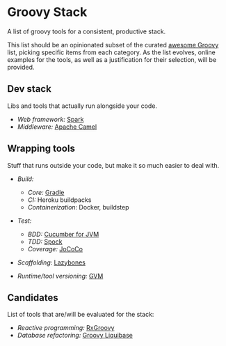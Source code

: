Groovy Stack
============

A list of groovy tools for a consistent, productive stack.

This list should be an opinionated subset of the curated [awesome Groovy](https://github.com/kdabir/awesome-groovy) list, 
picking specific items from each category. As the list evolves, online examples for the tools, as well as a justification 
for their selection, will be provided.

Dev stack
---------
Libs and tools that actually run alongside your code.

* *Web framework:* [Spark](http://sparkjava.com/)
* *Middleware:* [Apache Camel](http://camel.apache.org/)

Wrapping tools
--------------
Stuff that runs outside your code, but make it so much easier to deal with.

* *Build:* 
  - *Core:* [Gradle](https://gradle.org/)
  - *CI:* Heroku buildpacks
  - *Containerization:* Docker, buildstep
  
* *Test:*
  - *BDD:* [Cucumber for JVM](https://github.com/cucumber/cucumber-jvm)
  - *TDD:* [Spock](https://github.com/spockframework/spock) 
  - *Coverage:* [JoCoCo](https://docs.gradle.org/current/userguide/jacoco_plugin.html)

* *Scaffolding*: [Lazybones](https://github.com/pledbrook/lazybones)
* *Runtime/tool versioning:* [GVM](http://gvmtool.net/)

Candidates
----------
List of tools that are/will be evaluated for the stack:
* *Reactive programming:* [RxGroovy](https://github.com/ReactiveX/RxGroovy)
* *Database refactoring:* [Groovy Liquibase](https://github.com/tlberglund/groovy-liquibase)
